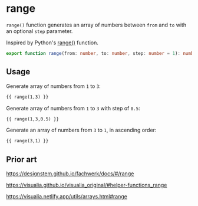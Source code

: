 # range

`range()` function generates an array of numbers between `from` and `to` with an optional `step` parameter.

Inspired by Python's [range()](https://docs.python.org/3/library/stdtypes.html#range) function.

```ts
export function range(from: number, to: number, step: number = 1): number[];
```

## Usage

Generate array of numbers from `1` to `3`:

```md
{{ range(1,3) }}
```

Generate array of numbers from `1` to `3` with step of `0.5`:

```md
{{ range(1,3,0.5) }}
```

Generate an array of numbers from `3` to `1`, in ascending order:

```md
{{ range(3,1) }}
```

## Prior art

https://designstem.github.io/fachwerk/docs/#/range

https://visualia.github.io/visualia_original/#helper-functions_range

https://visualia.netlify.app/utils/arrays.html#range
